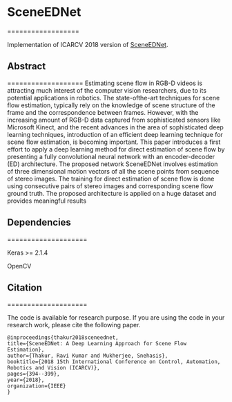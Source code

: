 
# SceneEDNet 
==================

Implementation of ICARCV 2018 version of [SceneEDNet](https://ieeexplore.ieee.org/abstract/document/8581172).

## Abstract
===================
Estimating scene flow in RGB-D videos is attracting much interest of the computer vision researchers, due to its potential applications in robotics. The state-ofthe-art techniques for scene flow estimation, typically rely on the knowledge of scene structure of the frame and the correspondence between frames. However, with the increasing amount of RGB-D data captured from sophisticated sensors like Microsoft Kinect, and the recent advances in the area of sophisticated deep learning techniques, introduction of an efficient deep learning technique for scene flow estimation, is becoming important. This paper introduces a first effort to apply a deep learning method for direct estimation of scene flow by presenting a fully convolutional neural network with an encoder-decoder (ED) architecture. The proposed network SceneEDNet involves estimation of three dimensional motion vectors of all the scene points from sequence of stereo images. The training for direct estimation of scene flow is done using consecutive pairs of stereo images and corresponding scene flow ground truth. The proposed architecture is applied on a huge dataset and provides meaningful results

## Dependencies
====================

Keras >= 2.1.4 

OpenCV


## Citation
====================

The code is available for research purpose. If you are using the code in your research work, please cite the following paper.

    @inproceedings{thakur2018sceneednet,
    title={SceneEDNet: A Deep Learning Approach for Scene Flow Estimation},
    author={Thakur, Ravi Kumar and Mukherjee, Snehasis},
    booktitle={2018 15th International Conference on Control, Automation, Robotics and Vision (ICARCV)},
    pages={394--399},
    year={2018},
    organization={IEEE}
    }

